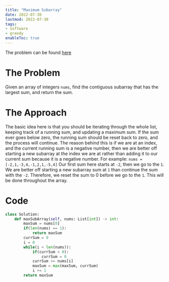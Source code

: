 ```yaml
---
title: "Maximum Subarray"
date: 2022-07-30
lastmod: 2022-07-30
tags:
- software
- greedy
enableToc: true
---
```

The problem can be found [here](https://leetcode.com/problems/maximum-subarray/)

# The Problem
Given an array of integers `nums`, find the contiguous subarray that has the largest sum, and return the sum.

# The Approach
The basic idea here is that you should be iterating through the whole list, keeping track of a running sum, and updating a maximum sum. If the sum ever goes below zero, the running sum should be reset back to zero, and the process will continue. The reason behind this is if we are at an index, and the current running sum is a negative number, then we are better off starting a new subarray at the index we are at rather than adding it to our current sum because it is a negative number. For example:
```nums = [-2,1,-3,4,-1,2,1,-5,4]```
Our first sum here starts at `-2`, then we go to the `1`. We are better off starting a new subarray sum at `1` than continue the sum with the `-2`. Therefore, we reset the sum to 0 before we go to the `1`. This will be done throughout the array.

# Code
```py
class Solution:
    def maxSubArray(self, nums: List[int]) -> int:
        maxSum = nums[0]
        if(len(nums) == 1):
            return maxSum
        currSum = 0
        i = 0
        while(i < len(nums)):
            if(currSum < 0):
                currSum = 0
            currSum += nums[i]
            maxSum = max(maxSum, currSum)
            i += 1
        return maxSum
```